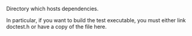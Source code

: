 Directory which hosts dependencies.

In particular, if you want to build the test executable, you must either link doctest.h or have a copy of the file here.
